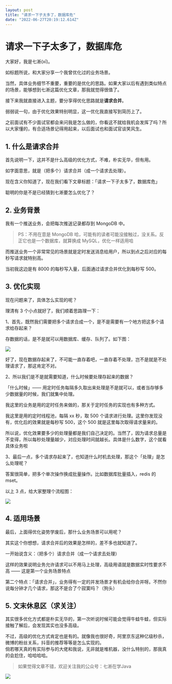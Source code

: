 ```yaml
---
layout: post
title: "请求一下子太多了，数据库危"
date: "2022-06-27T20:19:12.614Z"
---
```

请求一下子太多了，数据库危
=============

大家好，我是七淅(xī)。

如标题所说，和大家分享一个我曾优化过的业务场景。

当然，具体业务细节不重要，重要的是优化的思路。如果大家以后有遇到类似特点的场景，能够想到七淅这篇优化文章，那我就觉得很值了。

接下来我就直接进入主题，要分享得优化思路就是**请求合并**。

弱弱说一句，由于优化效果特别明显，这一优化我直接写到简历上了。

之前面试有不少面试官都会来问我是怎么做的，你看这不就给我机会发挥了吗？所以大家懂的，有合适场景记得用起来，以后面试也和面试官谈笑风生。

1\. 什么是请求合并
-----------

首先说明一下，这并不是什么高级的优化方式，不难，朴实无华，但有用。

如字面意思，就是（把多个）请求合并（成一个请求去处理）。

现在含义你知道了，现在我们看下文章标题：「请求一下子太多了，数据库危」

聪明的你是不是已经猜到七淅要怎么优化了？

2\. 业务背景
--------

我有一个推送业务，会把每次推送记录都存到 MongoDB 中。

> PS：不用在意是 MongoDB 哈，可能有的读者可能没接触过，没关系。反正它也是一个数据库，就算换成 MySQL，优化一样适用哈

而推送业务一个非常常见的场景就是定时发送消息给用户，所以到点之后对应的每秒写请求就特别高。

当初我这边是有 8000 的每秒写入量，后面通过请求合并优化到每秒写 500。

3\. 优化实现
--------

现在问题来了，具体怎么实现的呢？

理清有 3 个小点就好了，我们顺着思路理一下：

1、首先，既然我们需要把多个请求合成一个，是不是需要有一个地方把这多个请求给存起来？

存数据的话，是不是就可以用数据库、缓存、队列了。如下图：

![](https://img2022.cnblogs.com/blog/1533381/202206/1533381-20220627133008948-562853142.jpg)

好了，现在数据存起来了，不可能一直存着吧，一直存着不处理，岂不是就是不处理请求了，那这肯定不对。

2、所以我们是不是就需要知道，什么时候要处理存起来的数据？

「什么时候」—— 用定时任务每隔多久取出来处理是不是就可以，或者当存够多少数据量的时候，我们就集中处理。

我这里的业务是用的定时任务来做的，那关于定时任务的实现也有多种方式。

我这里是用的定时线程池，每隔 xx 秒，取 500 个请求进行处理。这里你发现没有，优化后的效果就是每秒写 500，这个 500 就是这里每次取得请求量来的。

所以说，优化效果要多少的处理量都是我们自己决定的。当然了，因为请求总量是不变得，所以每秒处理量越少，对应处理时间就越长。具体是什么数字，这个就看具体业务啦

3、最后一点，多个请求存起来了，也知道什么时机去处理，那这个「处理」是怎么处理呢？

答案很简单，把多个单次操作换成批量操作。比如数据库批量插入，redis 的 mset。

以上 3 点，给大家整理个流程图：

![](https://img2022.cnblogs.com/blog/1533381/202206/1533381-20220627132943475-1194330861.png)

4\. 适用场景
--------

最后，上面得优化姿势学废后，那什么业务场景可以用呢？

其实这个你想想，请求合并后的效果是怎样的，差不多也就知道了。

一开始说含义：（把多个）请求合并（成一个请求去处理）

这样的效果说明业务允许请求可以不用马上处理，高级用语就是数据实时性要求不高 —— 这是第一个业务场景特点

第二个特点：「请求合并」，业务得有一定的并发场景才有机会给你合并呀。不然你说每分钟才几个请求，那这不是合了个寂寞吗？（狗头）

5\. 文末休息区（求关注）
--------------

其实很多优化方式都是朴实无华的，第一次听说时候可能会觉得牛蛙牛蛙，但实际接触了解后，会发现其实也没多高级。

不过，高级的优化方式肯定也是有的。就像我也很好奇，阿里京东这种亿级秒杀，微博的粉丝关系，抖音的推荐等等是怎么实现的。  
倘若哪天真的有实际参与的大佬和我说，无非就是堆机器，没什么特别的，那我真的会尬住，哈哈哈哈。

> 如果觉得文章不错，欢迎关注我的公众号：七淅在学Java

![](https://img2022.cnblogs.com/blog/1533381/202206/1533381-20220627132857047-525509893.png)